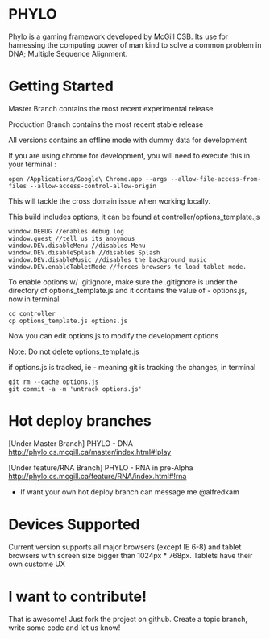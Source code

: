 PHYLO
=====
Phylo is a gaming framework developed by McGill CSB.  Its use for harnessing the computing power of man kind to solve a common problem in DNA; Multiple Sequence Alignment.

Getting Started
=====
Master Branch contains the most recent experimental release

Production Branch contains the most recent stable release

All versions contains an offline mode with dummy data for development 

If you are using chrome for development, you will need to execute this in your terminal : 

	open /Applications/Google\ Chrome.app --args --allow-file-access-from-files --allow-access-control-allow-origin

This will tackle the cross domain issue when working locally. 

This build includes options, it can be found at controller/options_template.js

	window.DEBUG //enables debug log
	window.guest //tell us its anoymous
	window.DEV.disableMenu //disables Menu
	window.DEV.disableSplash //disables Splash 
	window.DEV.disableMusic //disables the background music
	window.DEV.enableTabletMode //forces browsers to load tablet mode.

To enable options w/ .gitignore, make sure the .gitignore is under the directory of options_template.js and it contains the value of - options.js, now in terminal

	cd controller
	cp options_template.js options.js
	
Now you can edit options.js to modify the development options

Note: Do not delete options_template.js

if options.js is tracked, ie - meaning git is tracking the changes, in terminal

	git rm --cache options.js
	git commit -a -m 'untrack options.js'

Hot deploy branches
=====
[Under Master Branch]
PHYLO - DNA 
http://phylo.cs.mcgill.ca/master/index.html#!play

[Under feature/RNA Branch]
PHYLO - RNA in pre-Alpha
http://phylo.cs.mcgill.ca/feature/RNA/index.html#!rna

- If want your own hot deploy branch can message me @alfredkam

Devices Supported
=====
Current version supports all major browsers (except IE 6-8) and tablet browsers with screen size bigger than 1024px * 768px.  Tablets have their own custome UX

I want to contribute!
=====
That is awesome! Just fork the project on github.  Create a topic branch, write some code and let us know!

